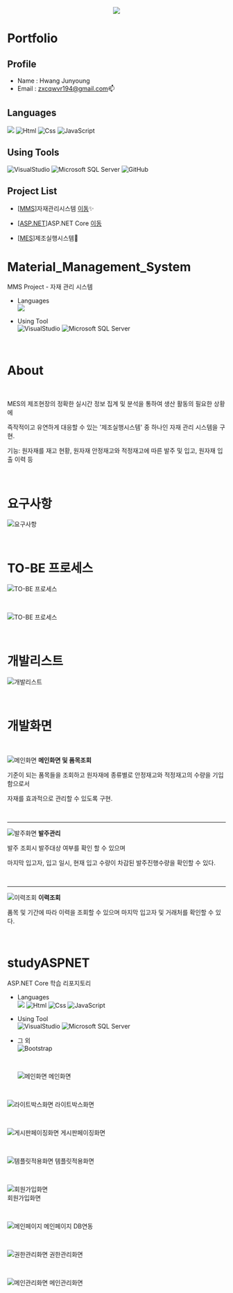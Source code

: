 <p align="center" dir="auto">
    <a target="_blank" rel="noopener noreferrer nofollow" href="https://camo.githubusercontent.com/0a8394c0ebe79b04b29d7b9d84399d07ec746f8b761c8251b8c4789ab02b541c/68747470733a2f2f726561646d652d747970696e672d7376672e6865726f6b756170702e636f6d2f3f6c696e65733d48656c6c6f3b57656c636f6d652b746f2b6d792b70726f66696c65213b486176652b612b6c6f6f6b2b61726f756e642126666f6e743d46697261253230436f646526636f6c6f723d2532334436324637392663656e7465723d747275652677696474683d323830266865696768743d3530"><img src="https://camo.githubusercontent.com/0a8394c0ebe79b04b29d7b9d84399d07ec746f8b761c8251b8c4789ab02b541c/68747470733a2f2f726561646d652d747970696e672d7376672e6865726f6b756170702e636f6d2f3f6c696e65733d48656c6c6f3b57656c636f6d652b746f2b6d792b70726f66696c65213b486176652b612b6c6f6f6b2b61726f756e642126666f6e743d46697261253230436f646526636f6c6f723d2532334436324637392663656e7465723d747275652677696474683d323830266865696768743d3530" data-canonical-src="https://readme-typing-svg.herokuapp.com/?lines=Hello;Welcome+to+my+profile!;Have+a+look+around!&amp;font=Fira%20Code&amp;color=%23D62F79&amp;center=true&amp;width=280&amp;height=50" style="max-width: 100%;"></a>
</p>

# Portfolio
## Profile
- Name : Hwang Junyoung
- Email : <a href="zxcqwvr194@gmail.com">zxcqwvr194@gmail.com</a>📫

<!--
### Hi there 👋

**roving324/roving324** is a ✨ _special_ ✨ repository because its `README.md` (this file) appears on your GitHub profile.
Here are some ideas to get you started:

- 🔭 I’m currently working on ...
- 🌱 I’m currently learning ...
- 👯 I’m looking to collaborate on ...
- 🤔 I’m looking for help with ...
- 💬 Ask me about ...
- 📫 How to reach me: ...
- 😄 Pronouns: ...
- ⚡ Fun fact: ...
-->

## Languages
<img src="https://camo.githubusercontent.com/dd433625a6e00049c26f08143705ff9e32d5da44f503f1be133664b11e37e34b/68747470733a2f2f696d672e736869656c64732e696f2f62616467652f432532332d3233393132303f7374796c653d666f722d7468652d6261646765266c6f676f3d632d7368617270266c6f676f436f6c6f723d7768697465" data-canonical-src="https://img.shields.io/badge/C%23-239120?style=for-the-badge&amp;logo=c-sharp&amp;logoColor=white" style="max-width: 100%;"> <img alt="Html" src ="https://img.shields.io/badge/HTML-E34F26.svg?&style=for-the-badge&logo=HTML5&logoColor=white"/> <img alt="Css" src ="https://img.shields.io/badge/CSS-1572B6.svg?&style=for-the-badge&logo=CSS3&logoColor=white"/> <img alt="JavaScript" src ="https://img.shields.io/badge/JavaScriipt-F7DF1E.svg?&style=for-the-badge&logo=JavaScript&logoColor=olive"/>

## Using Tools
<img alt="VisualStudio" src ="https://img.shields.io/badge/VisualStudio-5C2D91.svg?&style=for-the-badge&logo=VisualStudio&logoColor=Magenta "/> <img alt="Microsoft SQL Server" src ="https://img.shields.io/badge/Microsoft SQL Server-CC2927.svg?&style=for-the-badge&logo=Microsoft SQL Server&logoColor=sirver"/> <img alt="GitHub" src ="https://img.shields.io/badge/GitHub-333664.svg?&style=for-the-badge&logo=GitHub&amp;logoColor=sirver"/>


## Project List

- [<a href="https://github.com/roving324/Material_Management_System">MMS</a>]자재관리시스템 <a href="#MMS">이동</a>✨

- [<a href="https://github.com/roving324/studyASPNET">ASP.NET</a>]ASP.NET Core <a href="#ASP.NET">이동</a>

- [<a href="https://github.com/roving324/KDT_MES_EDU">MES</a>]제조실행시스템🔨

<a name="MMS"></a>
# Material_Management_System 
MMS Project - 자재 관리 시스템

- Languages <br/><img src="https://camo.githubusercontent.com/dd433625a6e00049c26f08143705ff9e32d5da44f503f1be133664b11e37e34b/68747470733a2f2f696d672e736869656c64732e696f2f62616467652f432532332d3233393132303f7374796c653d666f722d7468652d6261646765266c6f676f3d632d7368617270266c6f676f436f6c6f723d7768697465" data-canonical-src="https://img.shields.io/badge/C%23-239120?style=for-the-badge&amp;logo=c-sharp&amp;logoColor=white" style="max-width: 100%;">

- Using Tool <br/>
<img alt="VisualStudio" src ="https://img.shields.io/badge/VisualStudio-5C2D91.svg?&style=for-the-badge&logo=VisualStudio&logoColor=Magenta "/> <img alt="Microsoft SQL Server" src ="https://img.shields.io/badge/Microsoft SQL Server-CC2927.svg?&style=for-the-badge&logo=Microsoft SQL Server&logoColor=sirver"/>

<br/>

# About

<br/>

<P>MES의 제조현장의 정확한 실시간 정보 집계 및 분석을 통하여 생산 활동의 필요한 상황에</P>
<P>즉작적이고 유연하게 대응할 수 있는 '제조실행시스템' 중 하나인 자재 관리 시스템을 구현.</P>
<P>기능: 원자재를 재고 현황, 원자재 안정재고와 적정재고에 따른 발주 및 입고, 원자재 입출 이력 등</P>

<br/>

# 요구사항
![요구사항](https://github.com/roving324/Material_Management_System/blob/master/Img/%EC%9A%94%EA%B5%AC%EC%82%AC%ED%95%AD.PNG)

<br/>

# TO-BE 프로세스
![TO-BE 프로세스](https://github.com/roving324/Material_Management_System/blob/master/Img/ToBe.PNG)

<br/>

![TO-BE 프로세스](https://github.com/roving324/Material_Management_System/blob/master/Img/ToBe2.PNG)

<br/>

# 개발리스트
![개발리스트](https://github.com/roving324/Material_Management_System/blob/master/Img/%EA%B0%9C%EB%B0%9C%EB%A6%AC%EC%8A%A4%ED%8A%B8.PNG)

<br/>

# 개발화면

<br/>

![메인화면](https://github.com/roving324/Material_Management_System/blob/master/Img/Main.PNG)
**메인화면 및 품목조회**
<p>기준이 되는 품목들을 조회하고 원자재에 종류별로 안정재고와 적정재고의 수량을 기입함으로서</p>
<p>자재를 효과적으로 관리할 수 있도록 구현.</p>

<br/>
<hr/>

![발주화면](https://github.com/roving324/Material_Management_System/blob/master/Img/Order.PNG)
**발주관리**
<p>발주 조회시 발주대상 여부를 확인 할 수 있으며 </p>
<p>마지막 입고자, 입고 일시, 현재 입고 수량이 차감된 발주진행수량을 확인할 수 있다.</p>

<br/>
<hr/>

![이력조회](https://github.com/roving324/Material_Management_System/blob/master/Img/List.PNG)
**이력조회**
<p>품목 및 기간에 따라 이력을 조회할 수 있으며 마지막 입고자 및 거래처를 확인할 수 있다.</p>

<br/>

<a name="ASP.NET"></a>
# studyASPNET
ASP.NET Core 학습 리포지토리

- Languages <br/>
<img src="https://camo.githubusercontent.com/dd433625a6e00049c26f08143705ff9e32d5da44f503f1be133664b11e37e34b/68747470733a2f2f696d672e736869656c64732e696f2f62616467652f432532332d3233393132303f7374796c653d666f722d7468652d6261646765266c6f676f3d632d7368617270266c6f676f436f6c6f723d7768697465" data-canonical-src="https://img.shields.io/badge/C%23-239120?style=for-the-badge&amp;logo=c-sharp&amp;logoColor=white" style="max-width: 100%;"> <img alt="Html" src ="https://img.shields.io/badge/HTML-E34F26.svg?&style=for-the-badge&logo=HTML5&logoColor=white"/> <img alt="Css" src ="https://img.shields.io/badge/CSS-1572B6.svg?&style=for-the-badge&logo=CSS3&logoColor=white"/> <img alt="JavaScript" src ="https://img.shields.io/badge/JavaScriipt-F7DF1E.svg?&style=for-the-badge&logo=JavaScript&logoColor=olive"/>

- Using Tool <br/>
<img alt="VisualStudio" src ="https://img.shields.io/badge/VisualStudio-5C2D91.svg?&style=for-the-badge&logo=VisualStudio&logoColor=Magenta "/> <img alt="Microsoft SQL Server" src ="https://img.shields.io/badge/Microsoft SQL Server-CC2927.svg?&style=for-the-badge&logo=Microsoft SQL Server&logoColor=sirver"/>

- 그 외<br/>
  <img alt="Bootstrap" src ="https://img.shields.io/badge/Bootstrap-7952B3.svg?&style=for-the-badge&logo=Bootstrap&logoColor=violet"/>
  
  <br/>
  
  ![메인화면](https://github.com/roving324/studyASPNET/blob/main/Images/html_screen01.png)
메인화면

<br/>

![라이트박스화면](https://github.com/roving324/studyASPNET/blob/main/Images/html_screen02.png)
라이트박스화면<br/>

<br/>

![게시판페이징화면](https://github.com/roving324/studyASPNET/blob/main/Images/Index.PNG)
게시판페이징화면

<br/>

![템플릿적용화면](https://github.com/roving324/studyASPNET/blob/main/Images/template.PNG)
템플릿적용화면

<br/>

![회원가입화면](https://github.com/roving324/studyASPNET/blob/main/Images/register.png)<br/>
회원가입화면

<br/>

![메인페이지](https://github.com/roving324/studyASPNET/blob/main/Images/Day09.PNG)
메인페이지 DB연동

<br/>

![권한관리화면](https://github.com/roving324/studyASPNET/blob/main/Images/Roles.PNG)
권한관리화면

<br/>

![메인관리화면](https://github.com/roving324/studyASPNET/blob/main/Images/Profile.PNG)
메인관리화면
